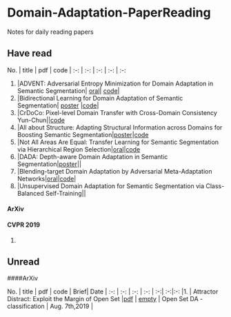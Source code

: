 # Domain-Adaptation-PaperReading
Notes for daily reading papers

## Have read
No. | title | pdf | code |
:-: | :-: | :-: | :-: | :-:
1. |ADVENT: Adversarial Entropy Minimization for Domain Adaptation in Semantic Segmentation| [oral]()| [code](https://github.com/valeoai/ADVENT)|
2. |Bidirectional Learning for Domain Adaptation of Semantic Segmentation| [poster]() |[code](https://github.com/liyunsheng13/BDL)|
3. |CrDoCo: Pixel-level Domain Transfer with Cross-Domain Consistency Yun-Chun|[]()|[code](https://yunchunchen.github.io/CrDoCo/) 
4. |All about Structure: Adapting Structural Information across Domains for Boosting Semantic Segmentation|[poster]()|[code](https://github.com/a514514772/DISE-Domain-Invariant-Structure-Extraction)
5. |Not All Areas Are Equal: Transfer Learning for Semantic Segmentation via Hierarchical Region Selection|[oral]()|[code]()
6. |DADA: Depth-aware Domain Adaptation in Semantic Segmentation|[poster]()||
7. |Blending-target Domain Adaptation by Adversarial Meta-Adaptation Networks|[oral]()|[code]()|
8. |Unsupervised Domain Adaptation for Semantic Segmentation via Class-Balanced Self-Training||
#### ArXiv



#### CVPR 2019

1. 


## Unread


####ArXiv

No. | title | pdf | code | Brief| Date |
:-: | :-: | :-: | :-: | :-:| :-:|:-:
|1. | Attractor Distract: Exploit the Margin of Open Set |[pdf](https://arxiv.org/abs/1908.01925) | [empty]() | Open Set DA - classification | Aug. 7th,2019 |